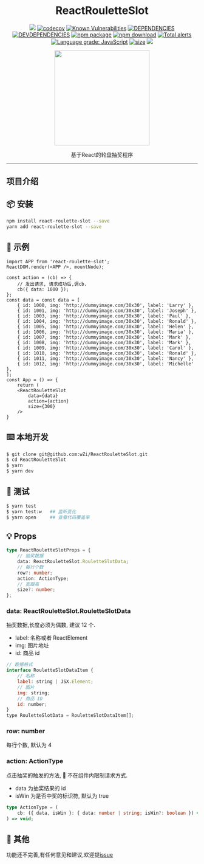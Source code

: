 <h1 align="center">ReactRouletteSlot</h1>
<div align="center">

[![](https://travis-ci.org/wZi/ReactRouletteSlot.svg?branch=master)](https://travis-ci.org/wZi/ReactRouletteSlot) [![codecov](https://codecov.io/gh/wZi/ReactRouletteSlot/branch/master/graph/badge.svg)](https://codecov.io/gh/wZi/ReactRouletteSlot)
[![Known Vulnerabilities](https://snyk.io/test/github/wZi/ReactRouletteSlot/badge.svg?targetFile=package.json)](https://snyk.io/test/github/wZi/ReactRouletteSlot?targetFile=package.json)
[![DEPENDENCIES](https://img.shields.io/david/wzi/ReactRouletteSlot.svg)](https://david-dm.org/wzi/ReactRouletteSlot)
[![DEVDEPENDENCIES](https://img.shields.io/david/dev/wzi/ReactRouletteSlot.svg)](https://david-dm.org/wzi/ReactRouletteSlot?type=dev)
[![npm package](https://img.shields.io/npm/v/react-roulette-slot.svg?style=flat-square)](https://www.npmjs.com/package/react-roulette-slot)
[![npm download](https://img.shields.io/npm/dt/react-roulette-slot.svg)](https://www.npmjs.com/package/react-roulette-slot)
[![Total alerts](https://img.shields.io/lgtm/alerts/g/wZi/ReactRouletteSlot.svg?logo=lgtm&logoWidth=18)](https://lgtm.com/projects/g/wZi/ReactRouletteSlot/alerts/)
[![Language grade: JavaScript](https://img.shields.io/lgtm/grade/javascript/g/wZi/ReactRouletteSlot.svg?logo=lgtm&logoWidth=18)](https://lgtm.com/projects/g/wZi/ReactRouletteSlot/context:javascript)
[![size](https://img.badgesize.io/wZi/ReactRouletteSlot/master/dist/ReactRouletteSlot.min.js.svg?compression=gzip)](https://www.npmjs.com/package/react-roulette-slot)
[![](https://img.shields.io/npm/l/react-roulette-slot.svg?registry_uri=https%3A%2F%2Fregistry.npmjs.com)](https://www.npmjs.com/package/react-roulette-slot)

</div>
<p align="center"><img  width="250" src="https://raw.githubusercontent.com/wZi/wZi/gh-pages/images/demo.png" /></center>
<div align="center">基于React的轮盘抽奖程序</div>

---

## 项目介绍

## 📦 安装

```bash
npm install react-roulette-slot --save
yarn add react-roulette-slot --save
```

## 🔨 示例

```tsx
import APP from 'react-roulette-slot';
ReactDOM.render(<APP />, mountNode);
```

```tsx
const action = (cb) => {
    // 发出请求, 请求成功后,调cb.
    cb({ data: 1000 });
};
const data = const data = [
    { id: 1000, img: 'http://dummyimage.com/30x30', label: 'Larry' },
    { id: 1001, img: 'http://dummyimage.com/30x30', label: 'Joseph' },
    { id: 1003, img: 'http://dummyimage.com/30x30', label: 'Paul' },
    { id: 1004, img: 'http://dummyimage.com/30x30', label: 'Ronald' },
    { id: 1005, img: 'http://dummyimage.com/30x30', label: 'Helen' },
    { id: 1006, img: 'http://dummyimage.com/30x30', label: 'Maria' },
    { id: 1007, img: 'http://dummyimage.com/30x30', label: 'Mark' },
    { id: 1008, img: 'http://dummyimage.com/30x30', label: 'Mark' },
    { id: 1009, img: 'http://dummyimage.com/30x30', label: 'Carol' },
    { id: 1010, img: 'http://dummyimage.com/30x30', label: 'Ronald' },
    { id: 1011, img: 'http://dummyimage.com/30x30', label: 'Nancy' },
    { id: 1012, img: 'http://dummyimage.com/30x30', label: 'Michelle' },
];
const App = () => {
    return (
    <ReactRouletteSlot
        data={data}
        action={action}
        size={300}
    />
}
```

## ⌨️ 本地开发

```bash
$ git clone git@github.com:wZi/ReactRouletteSlot.git
$ cd ReactRouletteSlot
$ yarn
$ yarn dev
```

## 🔨 测试

```bash
$ yarn test
$ yarn test:w   ## 监听变化
$ yarn open     ## 查看代码覆盖率
```

## 💡 Props

```typescript
type ReactRouletteSlotProps = {
    // 抽奖数据
    data: ReactRouletteSlot.RouletteSlotData;
    // 每行个数
    row?: number;
    action: ActionType;
    // 宽跟高
    size?: number;
};
```

### data: ReactRouletteSlot.RouletteSlotData

抽奖数据,长度必须为偶数, 建议 12 个.

-   label: 名称或者 ReactElement
-   img: 图片地址
-   id: 商品 id

```jsx
// 数据格式
interface RouletteSlotDataItem {
    // 名称
    label: string | JSX.Element;
    // 图片
    img: string;
    // 商品 ID
    id: number;
}
type RouletteSlotData = RouletteSlotDataItem[];
```

### row: number

每行个数, 默认为 4

### action: ActionType

点击抽奖的触发的方法,  不在组件内限制请求方式.

-   data 为抽奖结果的 id
-   isWin 为是否中奖的标识符, 默认为 true

```typescript
type ActionType = (
    cb: ({ data, isWin }: { data: number | string; isWin?: boolean }) => void
) => void;
```

## 💬 其他
功能还不完善,有任何意见和建议,欢迎提[issue](https://github.com/wZi/ReactRouletteSlot/issues)
